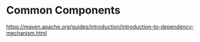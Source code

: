 # Common Components

https://maven.apache.org/guides/introduction/introduction-to-dependency-mechanism.html